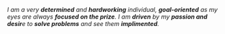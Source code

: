 
_I am a very **determined** and **hardworking** individual, **goal-oriented** as my eyes are always **focused on the prize**. I am **driven** by my **passion and desir**e to **solve problems** and see them **implimented**._
